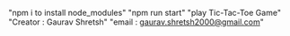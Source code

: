 "npm i to install node_modules"
"npm run start"
"play Tic-Tac-Toe Game"
"Creator : Gaurav Shretsh"
"email : gaurav.shretsh2000@gmail.com"

